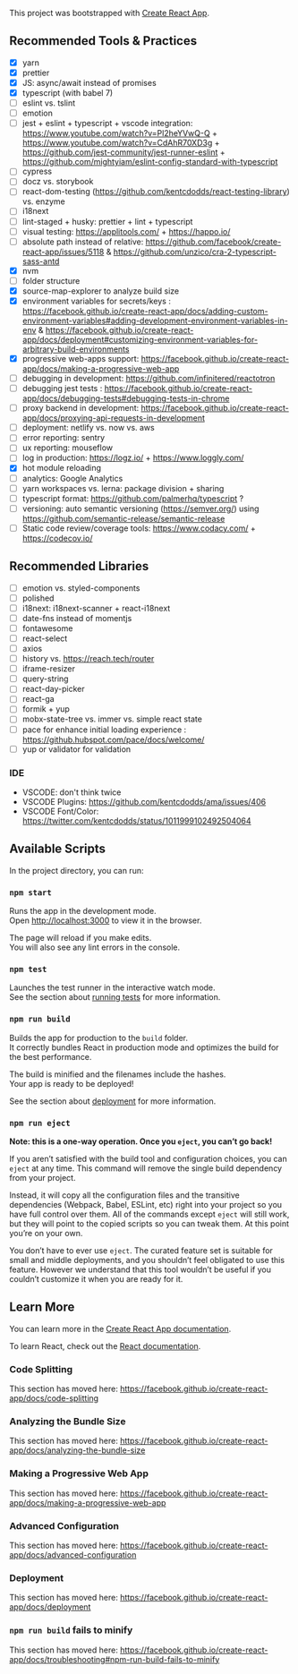 This project was bootstrapped with [Create React App](https://github.com/facebook/create-react-app).

## Recommended Tools & Practices

- [x] yarn
- [x] prettier
- [x] JS: async/await instead of promises
- [x] typescript (with babel 7)
- [ ] eslint vs. tslint
- [ ] emotion
- [ ] jest + eslint + typescript + vscode integration: https://www.youtube.com/watch?v=Pl2heYVwQ-Q + https://www.youtube.com/watch?v=CdAhR70XD3g + https://github.com/jest-community/jest-runner-eslint + https://github.com/mightyiam/eslint-config-standard-with-typescript
- [ ] cypress
- [ ] docz vs. storybook
- [ ] react-dom-testing (https://github.com/kentcdodds/react-testing-library) vs. enzyme
- [ ] i18next
- [ ] lint-staged + husky: prettier + lint + typescript
- [ ] visual testing: https://applitools.com/ + https://happo.io/
- [ ] absolute path instead of relative: https://github.com/facebook/create-react-app/issues/5118 & https://github.com/unzico/cra-2-typescript-sass-antd
- [x] nvm
- [ ] folder structure
- [x] source-map-explorer to analyze build size
- [x] environment variables for secrets/keys : https://facebook.github.io/create-react-app/docs/adding-custom-environment-variables#adding-development-environment-variables-in-env & https://facebook.github.io/create-react-app/docs/deployment#customizing-environment-variables-for-arbitrary-build-environments
- [x] progressive web-apps support: https://facebook.github.io/create-react-app/docs/making-a-progressive-web-app
- [ ] debugging in development: https://github.com/infinitered/reactotron
- [ ] debugging jest tests : https://facebook.github.io/create-react-app/docs/debugging-tests#debugging-tests-in-chrome
- [ ] proxy backend in development: https://facebook.github.io/create-react-app/docs/proxying-api-requests-in-development
- [ ] deployment: netlify vs. now vs. aws
- [ ] error reporting: sentry
- [ ] ux reporting: mouseflow
- [ ] log in production: https://logz.io/ + https://www.loggly.com/
- [x] hot module reloading
- [ ] analytics: Google Analytics
- [ ] yarn workspaces vs. lerna: package division + sharing
- [ ] typescript format: https://github.com/palmerhq/typescript ?
- [ ] versioning: auto semantic versioning (https://semver.org/) using https://github.com/semantic-release/semantic-release
- [ ] Static code review/coverage tools: https://www.codacy.com/ + https://codecov.io/

## Recommended Libraries

- [ ] emotion vs. styled-components
- [ ] polished
- [ ] i18next: i18next-scanner + react-i18next
- [ ] date-fns instead of momentjs
- [ ] fontawesome
- [ ] react-select
- [ ] axios
- [ ] history vs. https://reach.tech/router
- [ ] iframe-resizer
- [ ] query-string
- [ ] react-day-picker
- [ ] react-ga
- [ ] formik + yup
- [ ] mobx-state-tree vs. immer vs. simple react state
- [ ] pace for enhance initial loading experience : https://github.hubspot.com/pace/docs/welcome/
- [ ] yup or validator for validation

### IDE
- VSCODE: don't think twice
- VSCODE Plugins: https://github.com/kentcdodds/ama/issues/406
- VSCODE Font/Color: https://twitter.com/kentcdodds/status/1011999102492504064

## Available Scripts

In the project directory, you can run:

### `npm start`

Runs the app in the development mode.<br>
Open [http://localhost:3000](http://localhost:3000) to view it in the browser.

The page will reload if you make edits.<br>
You will also see any lint errors in the console.

### `npm test`

Launches the test runner in the interactive watch mode.<br>
See the section about [running tests](https://facebook.github.io/create-react-app/docs/running-tests) for more information.

### `npm run build`

Builds the app for production to the `build` folder.<br>
It correctly bundles React in production mode and optimizes the build for the best performance.

The build is minified and the filenames include the hashes.<br>
Your app is ready to be deployed!

See the section about [deployment](https://facebook.github.io/create-react-app/docs/deployment) for more information.

### `npm run eject`

**Note: this is a one-way operation. Once you `eject`, you can’t go back!**

If you aren’t satisfied with the build tool and configuration choices, you can `eject` at any time. This command will remove the single build dependency from your project.

Instead, it will copy all the configuration files and the transitive dependencies (Webpack, Babel, ESLint, etc) right into your project so you have full control over them. All of the commands except `eject` will still work, but they will point to the copied scripts so you can tweak them. At this point you’re on your own.

You don’t have to ever use `eject`. The curated feature set is suitable for small and middle deployments, and you shouldn’t feel obligated to use this feature. However we understand that this tool wouldn’t be useful if you couldn’t customize it when you are ready for it.

## Learn More

You can learn more in the [Create React App documentation](https://facebook.github.io/create-react-app/docs/getting-started).

To learn React, check out the [React documentation](https://reactjs.org/).

### Code Splitting

This section has moved here: https://facebook.github.io/create-react-app/docs/code-splitting

### Analyzing the Bundle Size

This section has moved here: https://facebook.github.io/create-react-app/docs/analyzing-the-bundle-size

### Making a Progressive Web App

This section has moved here: https://facebook.github.io/create-react-app/docs/making-a-progressive-web-app

### Advanced Configuration

This section has moved here: https://facebook.github.io/create-react-app/docs/advanced-configuration

### Deployment

This section has moved here: https://facebook.github.io/create-react-app/docs/deployment

### `npm run build` fails to minify

This section has moved here: https://facebook.github.io/create-react-app/docs/troubleshooting#npm-run-build-fails-to-minify
